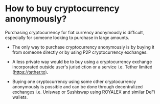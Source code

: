 # How to buy cryptocurrency anonymously?

Purchasing cryptocurrency for fiat currency anonymously is difficult, especially for someone looking to purchase in large amounts.

- The only way to purchase cryptocurrency anonymously is by buying it from someone directly or by using P2P cryptocurrency exchanges.

- A less private way would be to buy using a cryptocurrency exchange incorporated outside user's jurisdiction or a service i.e. Tether limited (https://tether.to).

- Buying one cryptocurrency using some other cryptocurrency anonymously is possible and can be done through decentralized exchanges i.e. Uniswap or Sushiswap using ROYALEX and similar DeFi wallets.
